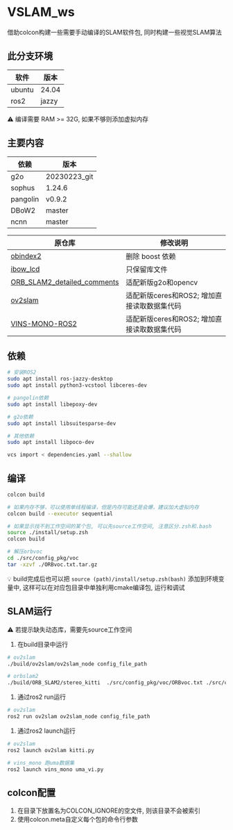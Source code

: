 # VSLAM_ws
借助colcon构建一些需要手动编译的SLAM软件包, 同时构建一些视觉SLAM算法

## 此分支环境
| 软件      | 版本 |
| ----------- | ----------- |
| ubuntu      | 24.04       |
| ros2   | jazzy        |

⚠ 编译需要 RAM >= 32G, 如果不够则添加虚拟内存
## 主要内容
| 依赖      | 版本 |
| ----------- | ----------- |
| g2o      |   20230223_git     |
| sophus   |  1.24.6  |
| pangolin   |  v0.9.2  |
| DBoW2   |  master  |
| ncnn   |  master  |

| 原仓库      | 修改说明 |
| ----------- | ----------- |
| [obindex2](https://github.com/emiliofidalgo/obindex2)   |  删除 boost 依赖  |
| [ibow_lcd](https://github.com/emiliofidalgo/ibow-lcd)   |  只保留库文件  |
| [ORB_SLAM2_detailed_comments](https://github.com/electech6/ORB_SLAM2_detailed_comments)      | 适配新版g2o和opencv       |
| [ov2slam](https://github.com/ov2slam/ov2slam)   | 适配新版ceres和ROS2; 增加直接读取数据集代码   |
| [VINS-MONO-ROS2](https://github.com/dongbo19/VINS-MONO-ROS2)   | 适配新版ceres和ROS2; 增加直接读取数据集代码   |

## 依赖
```sh
# 安装ROS2
sudo apt install ros-jazzy-desktop
sudo apt install python3-vcstool libceres-dev

# pangolin依赖
sudo apt install libepoxy-dev 

# g2o依赖
sudo apt install libsuitesparse-dev

# 其他依赖
sudo apt install libpoco-dev

vcs import < dependencies.yaml --shallow

```

## 编译
```sh
colcon build

# 如果内存不够，可以使用单线程编译，但是内存可能还是会爆，建议加大虚拟内存
colcon build --executor sequential

# 如果显示找不到工作空间的某个包, 可以先source工作空间, 注意区分.zsh和.bash
source ./install/setup.zsh
colcon build

# 解压orbvoc
cd ./src/config_pkg/voc
tar -xzvf ./ORBvoc.txt.tar.gz
```
💡 build完成后也可以把 ```source (path)/install/setup.zsh(bash)``` 添加到环境变量中, 这样可以在对应包目录中单独利用cmake编译包, 运行和调试

## SLAM运行
⚠ 若提示缺失动态库，需要先source工作空间
1. 在build目录中运行
```sh
# ov2slam
./build/ov2slam/ov2slam_node config_file_path

# orbslam2
./build/ORB_SLAM2/stereo_kitti  ./src/config_pkg/voc/ORBvoc.txt ./src/config_pkg/config/ORB_SLAM2/KITTI00-02.yaml ~/datasets/KITTI/00
```

1. 通过ros2 run运行
```sh
# ov2slam
ros2 run ov2slam ov2slam_node config_file_path
```

1. 通过ros2 launch运行
```sh
# ov2slam
ros2 launch ov2slam kitti.py

# vins_mono 跑uma数据集
ros2 launch vins_mono uma_vi.py    
```
## colcon配置

1. 在目录下放置名为COLCON_IGNORE的空文件, 则该目录不会被索引
2. 使用colcon.meta自定义每个包的命令行参数
